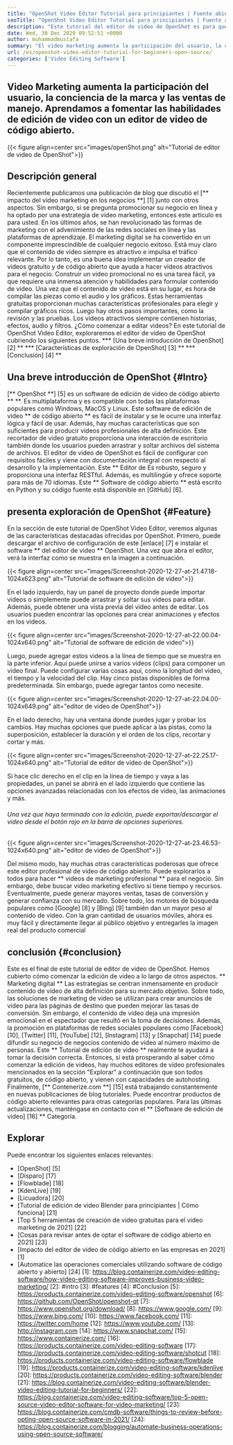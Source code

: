 ```yaml
---
title: "OpenShot Video Editor Tutorial para principiantes | Fuente abierta" 
seoTitle: "OpenShot Video Editor Tutorial para principiantes | Fuente abierta" 
description: "Este tutorial del editor de video de OpenShot es para que los principiantes comiencen la edición de video. Es un editor de video moderno que ofrece características como animaciones 3D y más." 
date: Wed, 30 Dec 2020 09:52:51 +0000
author: muhammadmustafa
summary: "El video marketing aumenta la participación del usuario, la conciencia de la marca y las ventas de impulso. Aprendamos a fomentar las habilidades de edición de video con un editor de video de código abierto." 
url: /es/openshot-video-editor-tutorial-for-beginners-open-source/
categories: ['Video Editing Software']
---
```


## Video Marketing aumenta la participación del usuario, la conciencia de la marca y las ventas de manejo. Aprendamos a fomentar las habilidades de edición de video con un editor de video de código abierto.

{{< figure align=center src="images/openShot.png" alt="Tutorial de editor de video de OpenShot">}}


## Descripción general
Recientemente publicamos una publicación de blog que discutió el [** impacto del video marketing en los negocios **] [1] junto con otros aspectos. Sin embargo, si se pregunta promocionar su negocio en línea y ha optado por una estrategia de video marketing, entonces este artículo es para usted. En los últimos años, se han revolucionado las formas de marketing con el advenimiento de las redes sociales en línea y las plataformas de aprendizaje. El marketing digital se ha convertido en un componente imprescindible de cualquier negocio exitoso. Está muy claro que el contenido de video siempre es atractivo e impulsa el tráfico relevante. Por lo tanto, es una buena idea implementar un creador de videos gratuito y de código abierto que ayuda a hacer videos atractivos para el negocio.
Construir un video promocional no es una tarea fácil, ya que requiere una inmensa atención y habilidades para formular contenido de video. Una vez que el contenido de video está en su lugar, es hora de compilar las piezas como el audio y los gráficos. Estas herramientas gratuitas proporcionan muchas características profesionales para elegir y compilar gráficos ricos. Luego hay otros pasos importantes, como la revisión y las pruebas. Los videos atractivos siempre contienen historias, efectos, audio y filtros. ¿Cómo comenzar a editar videos? En este tutorial de OpenShot Video Editor, exploraremos el editor de video de OpenShot cubriendo los siguientes puntos.
  *** [Una breve introducción de OpenShot] [2] **
  *** [Características de exploración de OpenShot] [3] **
  *** [Conclusión] [4] **

## Una breve introducción de OpenShot {#Intro}
[** OpenShot **] [5] es un software de edición de video de código abierto ** **. Es multiplataforma y es compatible con todas las plataformas populares como Windows, MacOS y Linux. Este software de edición de video ** de código abierto ** es fácil de instalar y se le ocurre una interfaz lógica y fácil de usar. Además, hay muchas características que son suficientes para producir videos profesionales de alta definición. Este recortador de video gratuito proporciona una interacción de escritorio también donde los usuarios pueden arrastrar y soltar archivos del sistema de archivos. El editor de video de OpenShot es fácil de configurar con requisitos fáciles y viene con documentación integral con respecto al desarrollo y la implementación.
Este ** Editor de Es robusto, seguro y proporciona una interfaz RESTful. Además, es multilingüe y ofrece soporte para más de 70 idiomas. Este ** Software de código abierto ** está escrito en Python y su código fuente está disponible en [GitHub] [6].

## presenta exploración de OpenShot {#Feature}
En la sección de este tutorial de OpenShot Video Editor, veremos algunas de las características destacadas ofrecidas por OpenShot. Primero, puede descargar el archivo de configuración de este [enlace] [7] e instalar el software ** del editor de video ** OpenShot.
Una vez que abra el editor, verá la interfaz como se muestra en la imagen a continuación.

{{< figure align=center src="images/Screenshot-2020-12-27-at-21.47.18-1024x623.png" alt="Tutorial de software de edición de video">}}

En el lado izquierdo, hay un panel de proyecto donde puede importar videos o simplemente puede arrastrar y soltar sus videos para editar. Además, puede obtener una vista previa del video antes de editar. Los usuarios pueden encontrar las opciones para crear animaciones y efectos en los videos.

{{< figure align=center src="images/Screenshot-2020-12-27-at-22.00.04-1024x640.png" alt="Tutorial de software de edición de video">}}

Luego, puede agregar estos videos a la línea de tiempo que se muestra en la parte inferior. Aquí puede unirse a varios videos (clips) para componer un video final. Puede configurar varias cosas aquí, como la longitud del video, el tiempo y la velocidad del clip. Hay cinco pistas disponibles de forma predeterminada. Sin embargo, puede agregar tantos como necesite.

{{< figure align=center src="images/Screenshot-2020-12-27-at-22.04.00-1024x649.png" alt="editor de video de OpenShot">}}

En el lado derecho, hay una ventana donde puedes jugar y probar los cambios. Hay muchas opciones que puede aplicar a las pistas, como la superposición, establecer la duración y el orden de los clips, recortar y cortar y más.

{{< figure align=center src="images/Screenshot-2020-12-27-at-22.25.17-1024x640.png" alt="Tutorial de editor de video de OpenShot">}}

Si hace clic derecho en el clip en la línea de tiempo y vaya a las propiedades, un panel se abrirá en el lado izquierdo que contiene las opciones avanzadas relacionadas con los efectos de video, las animaciones y más.

###### Una vez que haya terminado con la edición, puede exportar/descargar el video desde el botón rojo en la barra de opciones superiores.

{{< figure align=center src="images/Screenshot-2020-12-27-at-23.46.53-1024x640.png" alt="editor de video de OpenShot">}}

Del mismo modo, hay muchas otras características poderosas que ofrece este editor profesional de video de código abierto. Puede explorarlos a todos para hacer ** videos de marketing profesional ** para el negocio. Sin embargo, debe buscar video marketing efectivo si tiene tiempo y recursos. Eventualmente, puede generar mayores ventas, tasas de conversión y generar confianza con su mercado. Sobre todo, los motores de búsqueda populares como [Google] [8] y [Bing] [9] también dan un mayor peso al contenido de video. Con la gran cantidad de usuarios móviles, ahora es muy fácil y directamente llegar al público objetivo y entregarles la imagen real del producto comercial

## conclusión {#conclusion}
Este es el final de este tutorial de editor de video de OpenShot. Hemos cubierto cómo comenzar la edición de video a lo largo de otros aspectos. ** Marketing digital ** Las estrategias se centran inmensamente en producir contenido de video de alta definición para su mercado objetivo. Sobre todo, las soluciones de marketing de video se utilizan para crear anuncios de video para las páginas de destino que pueden mejorar las tasas de conversión. Sin embargo, el contenido de video deja una impresión emocional en el espectador que resultó en la toma de decisiones. Además, la promoción en plataformas de redes sociales populares como [Facebook] [10], [Twitter] [11], [YouTube] [12], [Instagram] [13] y [Snapchat] [14] puede difundir su negocio de negocios contenido de video al número máximo de personas. Este ** Tutorial de edición de video ** realmente te ayudará a tomar la decisión correcta. Entonces, si está prosperando al saber cómo comenzar la edición de videos, hay muchos editores de video profesionales mencionados en la sección "Explorar" a continuación que son todos gratuitos, de código abierto, y vienen con capacidades de autohosting.
Finalmente, [** Contenerize.com **] [15] está trabajando constantemente en nuevas publicaciones de blog tutoriales. Puede encontrar productos de código abierto relevantes para otras categorías populares. Para las últimas actualizaciones, manténgase en contacto con el ** [Software de edición de video] [16] ** Categoría.

## Explorar
Puede encontrar los siguientes enlaces relevantes:
  * [OpenShot] [5]
  * [Disparo] [17]
  * [Flowblade] [18]
  * [KdenLive] [19]
  * [Licuadora] [20]
  * [Tutorial de edición de video Blender para principiantes | Cómo funciona] [21]
  * [Top 5 herramientas de creación de video gratuitas para el video marketing de 2021] [22]
  * [Cosas para revisar antes de optar el software de código abierto en 2021] [23]
  * [Impacto del editor de video de código abierto en las empresas en 2021] [1]
  * [Automatice las operaciones comerciales utilizando software de código abierto y abierto] [24]
[1]: https://blog.containerize.com/video-editing-software/how-video-editing-software-improves-business-video-marketing/
[2]: #intro
[3]: #features
[4]: #Conclusion
[5]: https://products.containerize.com/video-editing-software/openshot
[6]: https://github.com/OpenShot/openshot-qt
[7]: https://www.openshot.org/download/
[8]: https://www.google.com/
[9]: https://www.bing.com/
[10]: https://www.facebook.com/
[11]: https://twitter.com/home
[12]: https://www.youtube.com/
[13]: http://instagram.com
[14]: https://www.snapchat.com/
[15]: https://www.containerize.com/
[16]: https://products.containerize.com/video-editing-software
[17]: https://products.containerize.com/video-editing-software/shotcut
[18]: https://products.containerize.com/video-editing-software/flowblade
[19]: https://products.containerize.com/video-editing-software/kdenlive
[20]: https://products.containerize.com/video-editing-software/blender
[21]: https://blog.containerize.com/video-editing-software/blender-video-editing-tutorial-for-beginners/
[22]: https://blog.containerize.com/video-editing-software/top-5-open-source-video-editor-software-for-video-marketing/
[23]: https://blog.containerize.com/cmdb-software/things-to-review-before-opting-open-source-software-in-2021/
[24]: https://blog.containerize.com/blogging/automate-business-operations-using-open-source-software/
